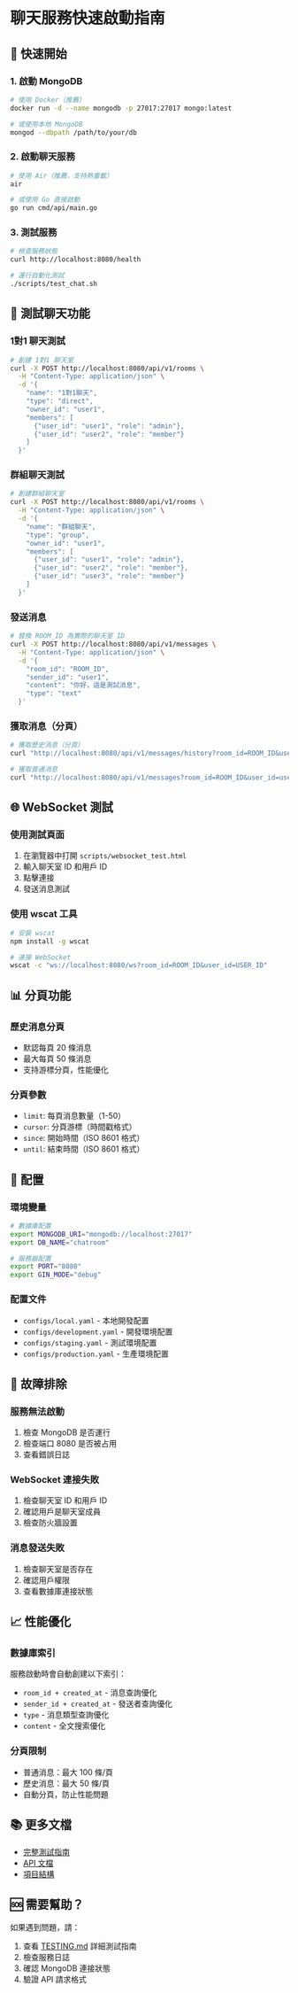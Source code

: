 # 聊天服務快速啟動指南

## 🚀 快速開始

### 1. 啟動 MongoDB
```bash
# 使用 Docker（推薦）
docker run -d --name mongodb -p 27017:27017 mongo:latest

# 或使用本地 MongoDB
mongod --dbpath /path/to/your/db
```

### 2. 啟動聊天服務
```bash
# 使用 Air（推薦，支持熱重載）
air

# 或使用 Go 直接啟動
go run cmd/api/main.go
```

### 3. 測試服務
```bash
# 檢查服務狀態
curl http://localhost:8080/health

# 運行自動化測試
./scripts/test_chat.sh
```

## 📱 測試聊天功能

### 1對1 聊天測試
```bash
# 創建 1對1 聊天室
curl -X POST http://localhost:8080/api/v1/rooms \
  -H "Content-Type: application/json" \
  -d '{
    "name": "1對1聊天",
    "type": "direct",
    "owner_id": "user1",
    "members": [
      {"user_id": "user1", "role": "admin"},
      {"user_id": "user2", "role": "member"}
    ]
  }'
```

### 群組聊天測試
```bash
# 創建群組聊天室
curl -X POST http://localhost:8080/api/v1/rooms \
  -H "Content-Type: application/json" \
  -d '{
    "name": "群組聊天",
    "type": "group",
    "owner_id": "user1",
    "members": [
      {"user_id": "user1", "role": "admin"},
      {"user_id": "user2", "role": "member"},
      {"user_id": "user3", "role": "member"}
    ]
  }'
```

### 發送消息
```bash
# 替換 ROOM_ID 為實際的聊天室 ID
curl -X POST http://localhost:8080/api/v1/messages \
  -H "Content-Type: application/json" \
  -d '{
    "room_id": "ROOM_ID",
    "sender_id": "user1",
    "content": "你好，這是測試消息",
    "type": "text"
  }'
```

### 獲取消息（分頁）
```bash
# 獲取歷史消息（分頁）
curl "http://localhost:8080/api/v1/messages/history?room_id=ROOM_ID&user_id=user1&limit=10"

# 獲取普通消息
curl "http://localhost:8080/api/v1/messages?room_id=ROOM_ID&user_id=user1&limit=10"
```

## 🌐 WebSocket 測試

### 使用測試頁面
1. 在瀏覽器中打開 `scripts/websocket_test.html`
2. 輸入聊天室 ID 和用戶 ID
3. 點擊連接
4. 發送消息測試

### 使用 wscat 工具
```bash
# 安裝 wscat
npm install -g wscat

# 連接 WebSocket
wscat -c "ws://localhost:8080/ws?room_id=ROOM_ID&user_id=USER_ID"
```

## 📊 分頁功能

### 歷史消息分頁
- 默認每頁 20 條消息
- 最大每頁 50 條消息
- 支持游標分頁，性能優化

### 分頁參數
- `limit`: 每頁消息數量（1-50）
- `cursor`: 分頁游標（時間戳格式）
- `since`: 開始時間（ISO 8601 格式）
- `until`: 結束時間（ISO 8601 格式）

## 🔧 配置

### 環境變量
```bash
# 數據庫配置
export MONGODB_URI="mongodb://localhost:27017"
export DB_NAME="chatroom"

# 服務器配置
export PORT="8080"
export GIN_MODE="debug"
```

### 配置文件
- `configs/local.yaml` - 本地開發配置
- `configs/development.yaml` - 開發環境配置
- `configs/staging.yaml` - 測試環境配置
- `configs/production.yaml` - 生產環境配置

## 🐛 故障排除

### 服務無法啟動
1. 檢查 MongoDB 是否運行
2. 檢查端口 8080 是否被占用
3. 查看錯誤日誌

### WebSocket 連接失敗
1. 檢查聊天室 ID 和用戶 ID
2. 確認用戶是聊天室成員
3. 檢查防火牆設置

### 消息發送失敗
1. 檢查聊天室是否存在
2. 確認用戶權限
3. 查看數據庫連接狀態

## 📈 性能優化

### 數據庫索引
服務啟動時會自動創建以下索引：
- `room_id + created_at` - 消息查詢優化
- `sender_id + created_at` - 發送者查詢優化
- `type` - 消息類型查詢優化
- `content` - 全文搜索優化

### 分頁限制
- 普通消息：最大 100 條/頁
- 歷史消息：最大 50 條/頁
- 自動分頁，防止性能問題

## 📚 更多文檔

- [完整測試指南](TESTING.md)
- [API 文檔](README.md#api-文檔)
- [項目結構](README.md#項目結構)

## 🆘 需要幫助？

如果遇到問題，請：
1. 查看 [TESTING.md](TESTING.md) 詳細測試指南
2. 檢查服務日誌
3. 確認 MongoDB 連接狀態
4. 驗證 API 請求格式

